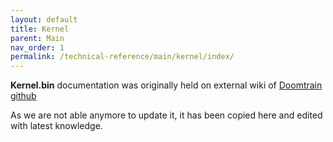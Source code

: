 ```yaml
---
layout: default
title: Kernel
parent: Main
nav_order: 1
permalink: /technical-reference/main/kernel/index/
---
```


**Kernel.bin** documentation was originally held on external wiki of [Doomtrain github](https://github.com/alexfilth/doomtrain/wiki/Kernel.bin)

As we are not able anymore to update it, it has been copied here and edited with latest knowledge.
